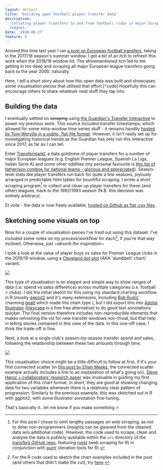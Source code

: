 ```yaml
---
layout: default
title: 'building open football player transfer data'
description:
  'Collating player transfers to and from football clubs in major European
  leagues.'
date: '2018-08-27'
feature: 0
---
```


Around this time last year I ran [a post on European football transfers](https://ewen.io/2017/09/07/unravelling-the-european-football-transfer-window/), taking in the 2017/18 season's summer window. I got a bit of an itch to refresh this work when the 2018/19 window hit. The aforementioned itch led to me getting in too deep and scraping all major European league transfers going back to the year 2000, naturally.

Here, I tell a short story about how this open data was built and showcases some visualisation pieces that utilised that effort.[^code] Hopefully this can encourage others to share whatever neat stuff they tap into.

## Building the data

I eventually settled on ~~scraping~~ using [the Guardian's Transfer Interactive](https://www.theguardian.com/football/ng-interactive/2017/jun/22/transfer-window-2017-every-deal-in-europes-top-five-leagues) to power my previous work. This source included transfer timestamps, which allowed for some intra-window time series stuff - it remains handily [hosted by Tom Worville in a public, flat-file format](https://github.com/Worville/guardian_transfers). However, it isn't really set up for investigating historical trends as the Guardian has only run this interactive since 2017, as far as I can tell.

Enter [Transfermarkt](https://www.transfermarkt.co.uk/), a data goldmine of player transfers for a number of major European leagues (e.g. English Premier League, Spanish La Liga, Italian Serie A) and some other oddities (my personal favourite is [this list of father/son combos for national teams - glorious and appreciated](https://www.transfermarkt.co.uk/spieler/vatersohnnationalspieler/statistik)). Season-level stats like player transfers run back for quite a few seasons, joyously arranged in predictable html tables for bountiful scraping. I wrote a short scraping program[^scrape] to collect and clean up player transfers for these (and other) leagues, back to the 1992/1993 season (N.B. this decision was entirely arbitrary).

Et voila - the data is now freely available, [hosted on Github as flat .csv files](https://github.com/ewenme/transfers/data).

## Sketching some visuals on top

Now for a couple of visualisation pieces I've tried out using this dataset. I've included some notes on my process/workflow for each[^viz], if you're that way inclined. Otherwise, just _~absorb the inspiration~_

I took a look at the value of player buys vs sales for Premier League clubs in the 2018/19 window, using a [Cleveland dot plot](https://uc-r.github.io/cleveland-dot-plots) (AKA 'dumbbell' chart) variant. 

![](https://github.com/ewenme/transfers/raw/master/figures/premier-league-transfer-spend-2018-web.png#c)

This type of visualisation is an elegant and simple way to show ranges of data (i.e. spend vs sales difference) across multiple categories (i.e. football > clubs). I did the initial sketch for this using my standard charting workflow in R (mostly [ggplot2](https://ggplot2.tidyverse.org/index.html) and it's many extensions, including [Bob Rudis'](https://rud.is/b/) charming [ggalt](https://github.com/hrbrmstr/ggalt) which made this chart type ), but I _did_ export this into [Adobe Illustrator](https://www.adobe.com/products/illustrator.html) ([Inkscape](https://inkscape.org/en/) is a fine free alternative) to do good text annotations quicker. The final version therefore includes non-reproducible elements that makes refreshing the viz for new transfer windows non-trivial, but that help in telling stories contained in this view of the data. In this one-off case, I think the trade-off is fine.

Next, a look at a single club's season-by-season transfer spend and sales, following the relationship between these two amounts through time.

![](https://github.com/ewenme/transfers/raw/master/figures/chelsea-transfers-web.png#c)

This visualisation choice might be a little difficult to follow at first, if it's your first connected scatter (in [this post by Elijah Meeks](https://medium.com/@Elijah_Meeks/what-charts-do-48ed96f70a74), the connected scatter example actually includes a link to an explanation of what's going on). [Steve Haroz + collaborators' research paper](http://steveharoz.com/research/connected_scatterplot/) was invaluable in guiding my first application of this chart format. In short, they are good at showing changing data for two variables whenever there is a relatively clear pattern of progression. Similarly to the previous example, this was sketched out in R with ggplot2, with some Illustrator annotation fine-tuning.

That's basically it...let me know if you make something 🔥

[^scrape]: For this post I chose to omit lengthy passages on web scraping, as not to deter non-programmers (insights can be gleaned from the cleaned data w/o additional code). However, the code used to scrape, clean and analyse the data is publicly available within the `src` directory of the [transfers GitHub repo](https://github.com/ewenme/transfers), featuring [rvest](https://github.com/hadley/rvest) (web scraping for R) in conjunction with [purrr](https://github.com/tidyverse/purrr) (iteration tools for R).

[^viz]: For the R code used to sketch the chart examples included in the post (and others that didn't make the cut), try [here](https://github.com/ewenme/transfers/blob/master/src/02-viz.R).
